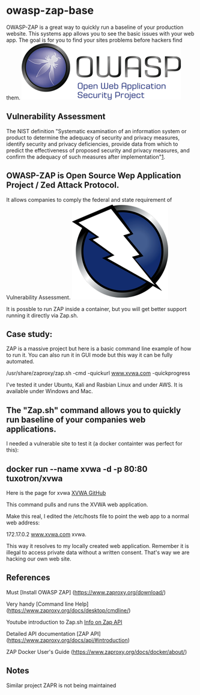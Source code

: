 # owasp-zap-base
OWASP-ZAP is a great way to quickly run a baseline of your production website.
This systems app allows you to see the basic issues with your web app.
The goal is for you to find your sites problems before hackers find them. ![OWASP](ACA5EB66-2501-40CA-9E1D-F723ECCC3CCC.png)

## Vulnerability Assessment  
The NIST definition "Systematic examination of an information system or product to determine the adequacy of security and privacy measures, identify security and privacy deficiencies, provide data from which to predict the effectiveness of proposed security and privacy measures, and confirm the adequacy of such measures after implementation"[1](https://csrc.nist.gov/glossary/term/vulnerability_assessment).

## OWASP-ZAP is Open Source Wep Application Project / Zed Attack Protocol. 
It allows companies to comply the federal and state requirement of
Vulnerability Assessment. ![ZAP](AF9A24E2-9B23-43C9-86DA-96751D1DF7EA.png)

It is possble to run ZAP inside a container, but you will get better support running it directly via Zap.sh.

## Case study:

ZAP is a massive project but here is a basic command line example of how to run it. You can also run it in GUI mode but this way it can be fully automated.

/usr/share/zaproxy/zap.sh -cmd -quickurl www.xvwa.com -quickprogress

I've tested it under Ubuntu, Kali and Rasbian Linux and under AWS. It is available under Windows and Mac.

## The "Zap.sh" command allows you to quickly run baseline of your companies web applications.

I needed a vulnerable site to test it (a docker containter was perfect for this):  

## docker run --name xvwa -d -p 80:80 tuxotron/xvwa

Here is the page for xvwa [XVWA GitHub](https://github.com/tuxotron/xvwa_lamp_container)

This command pulls and runs the XVWA web application.

Make this real, I edited the /etc/hosts file to point the web app to a normal web address:

172.17.0.2 www.xvwa.com xvwa. 

This way it resolves to my locally created web application. Remember it is illegal to access
private data without a written consent. That's way we are hacking our own web site.

## References

Must [Install OWASP ZAP] (https://www.zaproxy.org/download/)

Very handy [Command line Help] (https://www.zaproxy.org/docs/desktop/cmdline/)

Youtube introduction to Zap.sh [Info on Zap API](https://youtu.be/3vVnMh6AUkk)

Detailed API documentation [ZAP API] (https://www.zaproxy.org/docs/api/#introduction)

ZAP Docker User's Guide (https://www.zaproxy.org/docs/docker/about/)

## Notes

Similar project ZAPR is not being maintained
